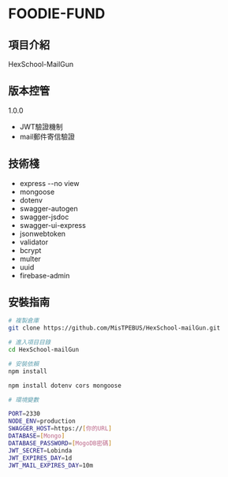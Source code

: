 # FOODIE-FUND


## 項目介紹

HexSchool-MailGun

## 版本控管

1.0.0

- JWT驗證機制
- mail郵件寄信驗證

## 技術棧

- express --no view
- mongoose
- dotenv
- swagger-autogen
- swagger-jsdoc
- swagger-ui-express
- jsonwebtoken
- validator
- bcrypt
- multer
- uuid
- firebase-admin

## 安裝指南

```bash
# 複製倉庫
git clone https://github.com/MisTPEBUS/HexSchool-mailGun.git

# 進入項目目錄
cd HexSchool-mailGun

# 安裝依賴
npm install

npm install dotenv cors mongoose

# 環境變數

PORT=2330
NODE_ENV=production
SWAGGER_HOST=https://[你的URL]
DATABASE=[Mongo]
DATABASE_PASSWORD=[MogoDB密碼]
JWT_SECRET=Lobinda
JWT_EXPIRES_DAY=1d
JWT_MAIL_EXPIRES_DAY=10m
```
